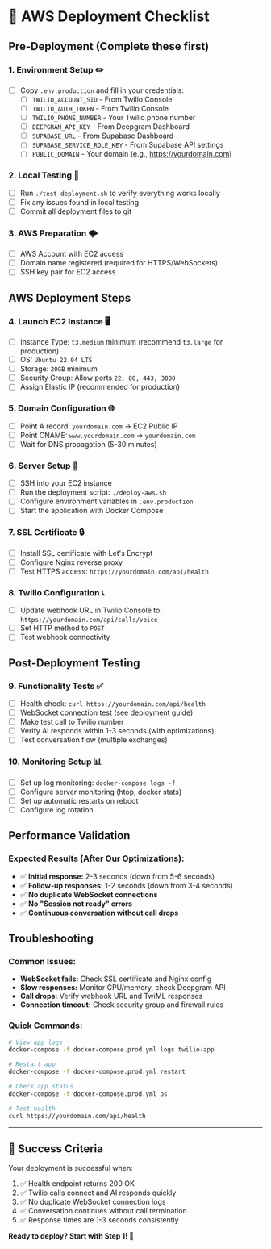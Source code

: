 # 🚀 AWS Deployment Checklist

## Pre-Deployment (Complete these first)

### 1. Environment Setup ✏️
- [ ] Copy `.env.production` and fill in your credentials:
  - [ ] `TWILIO_ACCOUNT_SID` - From Twilio Console
  - [ ] `TWILIO_AUTH_TOKEN` - From Twilio Console  
  - [ ] `TWILIO_PHONE_NUMBER` - Your Twilio phone number
  - [ ] `DEEPGRAM_API_KEY` - From Deepgram Dashboard
  - [ ] `SUPABASE_URL` - From Supabase Dashboard
  - [ ] `SUPABASE_SERVICE_ROLE_KEY` - From Supabase API settings
  - [ ] `PUBLIC_DOMAIN` - Your domain (e.g., https://yourdomain.com)

### 2. Local Testing 🧪
- [ ] Run `./test-deployment.sh` to verify everything works locally
- [ ] Fix any issues found in local testing
- [ ] Commit all deployment files to git

### 3. AWS Preparation 🌩️
- [ ] AWS Account with EC2 access
- [ ] Domain name registered (required for HTTPS/WebSockets)
- [ ] SSH key pair for EC2 access

## AWS Deployment Steps

### 4. Launch EC2 Instance 🖥️
- [ ] Instance Type: `t3.medium` minimum (recommend `t3.large` for production)
- [ ] OS: `Ubuntu 22.04 LTS`
- [ ] Storage: `20GB` minimum
- [ ] Security Group: Allow ports `22, 80, 443, 3000`
- [ ] Assign Elastic IP (recommended for production)

### 5. Domain Configuration 🌐
- [ ] Point A record: `yourdomain.com` → EC2 Public IP
- [ ] Point CNAME: `www.yourdomain.com` → `yourdomain.com`
- [ ] Wait for DNS propagation (5-30 minutes)

### 6. Server Setup 🔧
- [ ] SSH into your EC2 instance
- [ ] Run the deployment script: `./deploy-aws.sh`
- [ ] Configure environment variables in `.env.production`
- [ ] Start the application with Docker Compose

### 7. SSL Certificate 🔒
- [ ] Install SSL certificate with Let's Encrypt
- [ ] Configure Nginx reverse proxy
- [ ] Test HTTPS access: `https://yourdomain.com/api/health`

### 8. Twilio Configuration 📞
- [ ] Update webhook URL in Twilio Console to: `https://yourdomain.com/api/calls/voice`
- [ ] Set HTTP method to `POST`
- [ ] Test webhook connectivity

## Post-Deployment Testing

### 9. Functionality Tests ✅
- [ ] Health check: `curl https://yourdomain.com/api/health`
- [ ] WebSocket connection test (see deployment guide)
- [ ] Make test call to Twilio number
- [ ] Verify AI responds within 1-3 seconds (with optimizations)
- [ ] Test conversation flow (multiple exchanges)

### 10. Monitoring Setup 📊
- [ ] Set up log monitoring: `docker-compose logs -f`
- [ ] Configure server monitoring (htop, docker stats)
- [ ] Set up automatic restarts on reboot
- [ ] Configure log rotation

## Performance Validation

### Expected Results (After Our Optimizations):
- ✅ **Initial response:** 2-3 seconds (down from 5-6 seconds)
- ✅ **Follow-up responses:** 1-2 seconds (down from 3-4 seconds) 
- ✅ **No duplicate WebSocket connections**
- ✅ **No "Session not ready" errors**
- ✅ **Continuous conversation without call drops**

## Troubleshooting

### Common Issues:
- **WebSocket fails:** Check SSL certificate and Nginx config
- **Slow responses:** Monitor CPU/memory, check Deepgram API
- **Call drops:** Verify webhook URL and TwiML responses
- **Connection timeout:** Check security group and firewall rules

### Quick Commands:
```bash
# View app logs
docker-compose -f docker-compose.prod.yml logs twilio-app

# Restart app
docker-compose -f docker-compose.prod.yml restart

# Check app status  
docker-compose -f docker-compose.prod.yml ps

# Test health
curl https://yourdomain.com/api/health
```

---

## 🎯 Success Criteria

Your deployment is successful when:
1. ✅ Health endpoint returns 200 OK
2. ✅ Twilio calls connect and AI responds quickly  
3. ✅ No duplicate WebSocket connection logs
4. ✅ Conversation continues without call termination
5. ✅ Response times are 1-3 seconds consistently

**Ready to deploy? Start with Step 1! 🚀**
